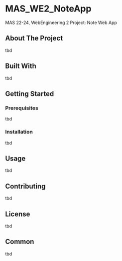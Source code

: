 # MAS_WE2_NoteApp

MAS 22-24, WebEngineering 2 Project: Note Web App

## About The Project

tbd

## Built With

tbd

## Getting Started

### Prerequisites

tbd

### Installation

tbd

## Usage

tbd

## Contributing

tbd

## License

tbd

## Common

tbd
